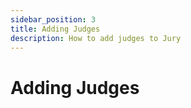 ```yaml
---
sidebar_position: 3
title: Adding Judges
description: How to add judges to Jury
---
```


# Adding Judges
